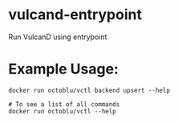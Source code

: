 # vulcand-entrypoint
Run VulcanD using entrypoint


Example Usage:
==============

```shell
docker run octoblu/vctl backend upsert --help
  
# To see a list of all commands
docker run octoblu/vctl --help
```
